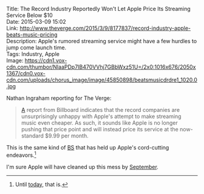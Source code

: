 Title: The Record Industry Reportedly Won't Let Apple Price Its Streaming Service Below $10  
Date: 2015-03-09 15:02  
Link: http://www.theverge.com/2015/3/9/8177837/record-industry-apple-beats-music-pricing  
Description: Apple's rumored streaming service might have a few hurdles to jump come launch time.  
Tags: Industry, Apple  
Image: https://cdn1.vox-cdn.com/thumbor/NIaaPDp7IB470VVhj7GBbWxz51U=/2x0:1016x676/2050x1367/cdn0.vox-cdn.com/uploads/chorus_image/image/45850898/beatsmusicdrdre1_1020.0.jpg  

Nathan Ingraham reporting for The Verge:

> [A] report from Billboard indicates that the record companies are unsurprisingly unhappy with Apple's attempt to make streaming music even cheaper. As such, it sounds like Apple is no longer pushing that price point and will instead price its service at the now-standard $9.99 per month.

This is the same kind of [BS][1] that has held up Apple's cord-cutting endeavors.[^1]

I'm sure Apple will have cleaned up this mess by [September][2].

[^1]: Until [today][a], that is.

[a]: http://9to5mac.com/2015/03/09/hbo-now-launching-exclusively-on-apple-tv-next-month-for-14-99month/ "9to5Mac reporting on the launch of HBO Now"

[1]: http://www.macrumors.com/2014/07/30/apple-tv-launch-delayed/ "MacRumors reporting on the delayed Apple TV 4"
[2]: https://en.wikipedia.org/wiki/Apple_Worldwide_Developers_Conference "Wikipedia: WWDC"